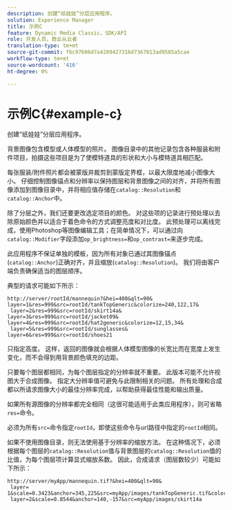 ```yaml
---
description: 创建“纸娃娃”分层应用程序。
solution: Experience Manager
title: 示例C
feature: Dynamic Media Classic，SDK/API
role: 开发人员，商业从业者
translation-type: tm+mt
source-git-commit: f6c97606d7a4209427316d7367013ad9585a5cae
workflow-type: tm+mt
source-wordcount: '416'
ht-degree: 0%

---
```



# 示例C{#example-c}

创建“纸娃娃”分层应用程序。

背景图像包含模型或人体模型的照片。 图像目录中的其他记录包含各种服装和附件项目，拍摄这些项目是为了使模特道具的形状和大小与模特道具相匹配。

每张服装/附件照片都会被蒙版并裁剪到蒙版定界框，以最大限度地减小图像大小。 仔细控制图像锚点和分辨率以保持图层和背景图像之间的对齐，并将所有图像添加到图像目录中，并将相应值存储在`catalog::Resolution`和`catalog::Anchor`中。

除了分层之外，我们还要更改选定项目的颜色。 对这些项的记录进行预处理以去除原始颜色并以适合于着色命令的方式调整亮度和对比度。 此预处理可以离线完成，使用Photoshop等图像编辑工具；在简单情况下，可以通过向`catalog::Modifier`字段添加`op_brightness=`和`op_contrast=`来逐步完成。

此应用程序不保证单独的模板，因为所有对象已通过其图像锚点(`catalog::Anchor`)正确对齐，并且缩放(`catalog::Resolution`)。 我们将由客户端负责确保适当的图层顺序。

典型的请求可能如下所示：

```
http://server/rootId/mannequin?&hei=400&qlt=90&
layer=1&res=999&src=rootId/tankTopGeneric&colorize=240,122,17&
 layer=2&res=999&src=rootId/skirt14a&
layer=3&res=999&src=rootId/jacket09&
layer=4&res=999&src=rootId/hat2generic&colorize=12,15,34&
 layer=5&res=999&src=rootId/sunglasses&
layer=6&res=999&src=rootId/shoes21
```

只指定高度。 这样，返回的图像就会根据人体模型图像的长宽比而在宽度上发生变化，而不会得到用背景颜色填充的边距。

只要每个图层都相同，为每个图层指定的分辨率就不重要。 此版本可能不允许视图大于合成图像。 指定大分辨率值可避免与此限制相关的问题。 所有处理和合成都以所请求图像大小的最佳分辨率完成，以帮助获得最佳性能和输出质量。

如果所有源图像的分辨率都完全相同（这很可能适用于此类应用程序），则可省略`res=`命令。

必须为所有`src=`命令指定`rootId`，即使这些命令与url路径中指定的`rootId`相同。

如果不使用图像目录，则无法使用基于分辨率的缩放方法。 在这种情况下，必须根据每个图层的`catalog::Resolution`值与背景图层的`catalog::Resolution`值的比值，为每个图层项计算显式缩放系数。 因此，合成请求（图层数较少）可能如下所示：

```
http://server/myApp/mannequin.tif?&hei=400&qlt=90&
 layer= 1&scale=0.3423&anchor=345,225&src=myApp/images/tankTopGeneric.tif&colorize=240,122,17&
 layer=2&scale=0.8544&anchor=140,-157&src=myApp/images/skirt14a
```

